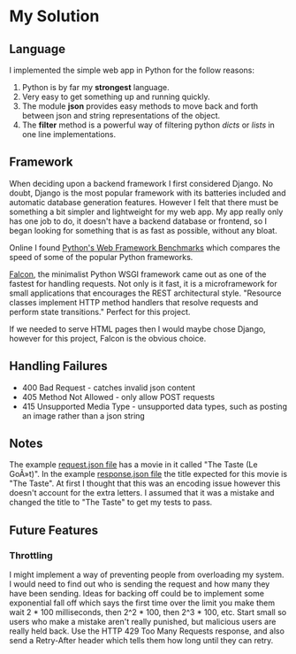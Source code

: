 # My Solution

## Language
I implemented the simple web app in Python for the follow reasons:
1. Python is by far my **strongest** language.
2. Very easy to get something up and running quickly.
3. The module **json** provides easy methods to move back and forth between
json and string representations of the object.
4. The **filter** method is a powerful way of filtering python *dicts* or
*lists* in one line implementations.

## Framework
When deciding upon a backend framework I first considered Django. No doubt,
Django is the most popular framework with its batteries included and automatic
database generation features. However I felt that there must be something a bit
simpler and lightweight for my web app. My app really only has one job to do,
it doesn't have a backend database or frontend, so I began looking for
something that is as fast as possible, without any bloat.

Online I found [Python's Web Framework Benchmarks](http://klen.github.io/py-frameworks-bench/)
which compares the speed of some of the popular Python frameworks.

[Falcon](https://falconframework.org/), the minimalist Python WSGI framework
came out as one of the fastest for handling requests. Not only is it fast, it
is a microframework for small applications that encourages the REST
architectural style. "Resource classes implement HTTP method handlers that
resolve requests and perform state transitions." Perfect for this project.

If we needed to serve HTML pages then I would maybe chose Django, however for
this project, Falcon is the obvious choice.

## Handling Failures
* 400 Bad Request - catches invalid json content
* 405 Method Not Allowed - only allow POST requests
* 415 Unsupported Media Type - unsupported data types, such as posting an image
rather than a json string

## Notes
The example [request.json file](https://challengeaccepted.streamco.com.au/samples/request.json)
has a movie in it called "The Taste (Le GoÃ»t)". In the example
[response.json file](https://challengeaccepted.streamco.com.au/samples/response.json)
the title expected for this movie is "The Taste". At first I thought that this
was an encoding issue however this doesn't account for the extra letters. I
assumed that it was a mistake and changed the title to "The Taste" to get my
tests to pass.

## Future Features

### Throttling
I might implement a way of preventing people from overloading my system. I
would need to find out who is sending the request and how many they have been
sending. Ideas for backing off could be to implement some exponential fall off
which says the first time over the limit you make them wait 2 * 100
milliseconds, then 2^2 * 100, then 2^3 * 100, etc. Start small so users who
make a mistake aren't really punished, but malicious users are really held
back. Use the HTTP 429 Too Many Requests response, and also send a Retry-After
header which tells them how long until they can retry.
